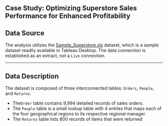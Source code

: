 <h2>Case Study: Optimizing Superstore Sales Performance for Enhanced Profitability</h2>

<h2> Data Source</h2>

The analysis utilizes the [Sample_Superstore.xls](https://github.com/LashawnFofung/Superstore-Sales-Performance/blob/main/Data/sample_superstore.xls) dataset, which is a sample dataset readily available in Tableau Desktop. The data connection is established as an extract, not a `Live` connection.

---
<h2>Data Description</h2>

The dataset is composed of three interconnected tables: `Orders`, `People`, and `Returns`.

  - The`Order` table contains 9,994 detailed records of sales orders.
  - The `People` table is a small lookup table with 4 entries that maps each of the four geographical regions to its respective regional manager.
  - The `Returns` table lists 800 records of items that were returned
